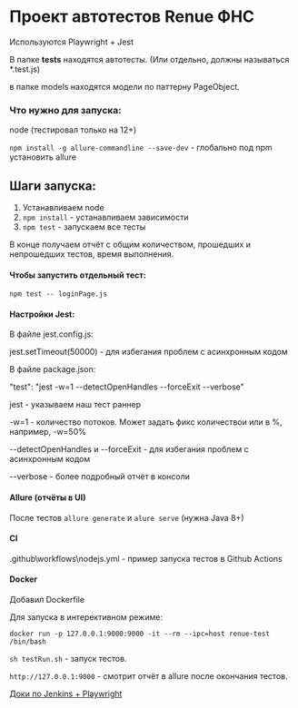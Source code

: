 # Проект автотестов Renue ФНС
Используются Playwright + Jest

В папке __tests__ находятся автотесты. (Или отдельно, должны называться *.test.js)

в папке models находятся модели по паттерну PageObject.

### Что нужно для запуска:
node (тестировал только на 12+)

`npm install -g allure-commandline --save-dev` - глобально под npm установить allure

## Шаги запуска:
1. Устанавливаем node
2. `npm install` - устанавливаем зависимости
3. `npm test` - запускаем все тесты

В конце получаем отчёт с общим количеством, прошедших и непрошедших тестов, время выполнения.


#### Чтобы запустить отдельный тест:
`npm test -- loginPage.js`

#### Настройки Jest:

В файле jest.config.js:

jest.setTimeout(50000) - для избегания проблем с асинхронным кодом

В файле package.json:

"test": "jest -w=1 --detectOpenHandles --forceExit --verbose"

jest - указываем наш тест раннер

-w=1 - количество потоков. Может задать фикс количествои или в %, например, -w=50%

--detectOpenHandles и --forceExit - для избегания проблем с асинхронным кодом

--verbose - более подробный отчёт в консоли

#### Allure (отчёты в UI)
После тестов `allure generate` и `alure serve` (нужна Java 8+)

#### CI
.github\workflows\nodejs.yml - пример запуска тестов в Github Actions

#### Docker
Добавил Dockerfile

Для запуска в интерективном режиме:

`docker run -p 127.0.0.1:9000:9000 -it --rm --ipc=host renue-test /bin/bash`

`sh testRun.sh` - запуск тестов.

`http://127.0.0.1:9000` - смотрит отчёт в allure после окончания тестов.

[Доки по Jenkins + Playwright](https://playwright.dev/docs/ci#jenkins)
